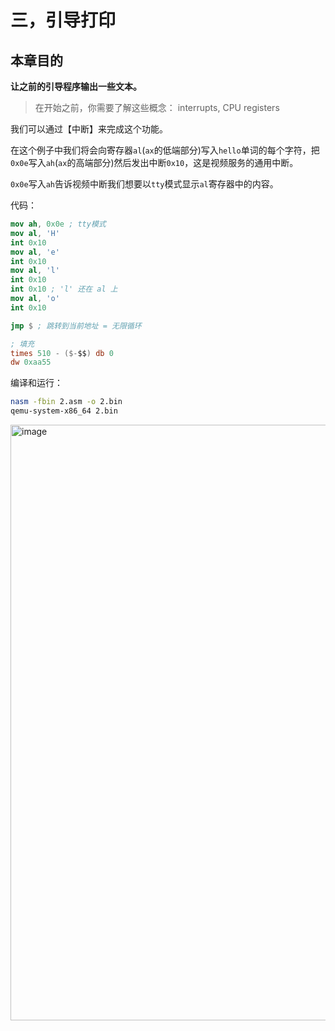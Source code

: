 # 三，引导打印

## 本章目的

**让之前的引导程序输出一些文本。**

> 在开始之前，你需要了解这些概念： interrupts, CPU registers

我们可以通过【中断】来完成这个功能。

在这个例子中我们将会向寄存器`al`(`ax`的低端部分)写入`hello`单词的每个字符，把`0x0e`写入`ah`(`ax`的高端部分)然后发出中断`0x10`，这是视频服务的通用中断。

`0x0e`写入`ah`告诉视频中断我们想要以`tty`模式显示`al`寄存器中的内容。

代码：

```nasm
mov ah, 0x0e ; tty模式
mov al, 'H'
int 0x10
mov al, 'e'
int 0x10
mov al, 'l'
int 0x10
int 0x10 ; 'l' 还在 al 上
mov al, 'o'
int 0x10

jmp $ ; 跳转到当前地址 = 无限循环

; 填充
times 510 - ($-$$) db 0
dw 0xaa55 
```

编译和运行：

```bash
nasm -fbin 2.asm -o 2.bin
qemu-system-x86_64 2.bin
```

<img width="953" alt="image" src="https://user-images.githubusercontent.com/92664048/166137109-ee0bb1af-9baf-4051-92d6-0e896d421fd1.png">
